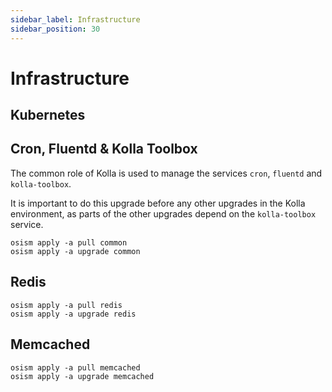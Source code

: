 ```yaml
---
sidebar_label: Infrastructure
sidebar_position: 30
---
```


# Infrastructure

## Kubernetes

## Cron, Fluentd & Kolla Toolbox

The common role of Kolla is used to manage the services `cron`, `fluentd`
and `kolla-toolbox`.

It is important to do this upgrade before any other upgrades in the Kolla
environment, as parts of the other upgrades depend on the `kolla-toolbox`
service.

```
osism apply -a pull common
osism apply -a upgrade common
```

## Redis

```
osism apply -a pull redis
osism apply -a upgrade redis
```

## Memcached

```
osism apply -a pull memcached
osism apply -a upgrade memcached
```
